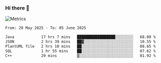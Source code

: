 ### Hi there 👋

![Metrics](https://github.com/radoapx/radoapx/blob/main/github-metrics.svg)

<!--START_SECTION:waka-->

```txt
From: 29 May 2025 - To: 05 June 2025

Java            17 hrs 7 mins   █████████████████░░░░░░░░   68.00 %
JSON            2 hrs 39 mins   ██▓░░░░░░░░░░░░░░░░░░░░░░   10.55 %
PlantUML file   2 hrs 10 mins   ██░░░░░░░░░░░░░░░░░░░░░░░   08.65 %
SQL             1 hr 55 mins    ██░░░░░░░░░░░░░░░░░░░░░░░   07.62 %
C++             29 mins         ▒░░░░░░░░░░░░░░░░░░░░░░░░   01.92 %
```

<!--END_SECTION:waka-->

<!--
**radoapx/radoapx** is a ✨ _special_ ✨ repository because its `README.md` (this file) appears on your GitHub profile.

Here are some ideas to get you started:

- 🔭 I’m currently working on ...
- 🌱 I’m currently learning ...
- 👯 I’m looking to collaborate on ...
- 🤔 I’m looking for help with ...
- 💬 Ask me about ...
- 📫 How to reach me: ...
- 😄 Pronouns: ...
- ⚡ Fun fact: ...
-->
